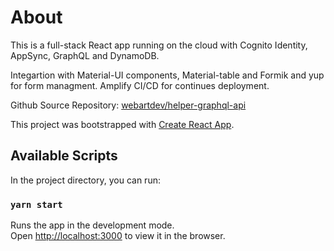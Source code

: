 # About
 This is a full-stack React app running on the cloud with 
 Cognito Identity, AppSync, GraphQL and DynamoDB.
   
 Integartion with Material-UI components, Material-table and Formik and yup for form managment.
 Amplify CI/CD for continues deployment.

Github Source Repository: 
[webartdev/helper-graphql-api](https://github.com/webartdev/helper-graphql-api/tree/master)

This project was bootstrapped with [Create React App](https://github.com/facebook/create-react-app).

## Available Scripts

In the project directory, you can run:

### `yarn start`

Runs the app in the development mode.\
Open [http://localhost:3000](http://localhost:3000) to view it in the browser.




      
